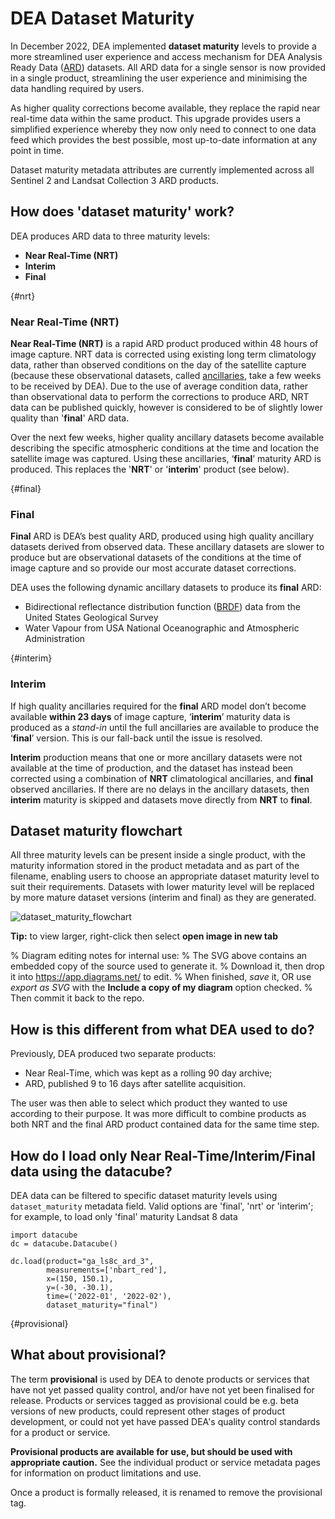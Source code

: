# DEA Dataset Maturity

In December 2022, DEA implemented **dataset maturity** levels to provide a more streamlined user 
experience and access mechanism for DEA Analysis Ready Data ([ARD](/guides/about/glossary/#ard)) datasets. All ARD data for a single sensor is now 
provided in a single product, streamlining the user experience and minimising the data handling required by users. 

As higher quality corrections become available, they replace the rapid near real-time data within the same product. 
This upgrade provides users a simplified experience whereby they now only need to connect to one data feed which 
provides the best possible, most up-to-date information at any point in time.

Dataset maturity metadata attributes are currently implemented across all Sentinel 2 and Landsat Collection 3 ARD products. 

## How does 'dataset maturity' work?

DEA produces ARD data to three maturity levels: 
* **Near Real-Time (NRT)**
* **Interim**
* **Final**

{#nrt}
### Near Real-Time (NRT)

**Near Real-Time (NRT)** is a rapid ARD product produced within 48 hours of image capture. NRT 
data is corrected using existing long term climatology data, rather than observed conditions on the day of the 
satellite capture (because these observational datasets, called [ancillaries](/guides/about/glossary/#ancillary), take a few weeks to be received by DEA). Due to the use of average
condition data, rather than observational data to perform the corrections to produce ARD, NRT data can be published 
quickly, however is considered to be of slightly lower quality than '**final**' ARD data.

Over the next few weeks, higher quality ancillary datasets become available describing the specific 
atmospheric conditions at the time and location the satellite image was captured. Using these 
ancillaries, ‘**final**’ maturity ARD is produced. This replaces the '**NRT**' or '**interim**' product (see below).  

{#final}
### Final

**Final** ARD is DEA’s best quality ARD, produced using high quality ancillary datasets derived 
from observed data. These ancillary datasets are slower to produce but are observational 
datasets of the conditions at the time of image capture and so provide our most accurate dataset 
corrections. 

DEA uses the following dynamic ancillary datasets to produce its **final** ARD:
* Bidirectional reflectance distribution function ([BRDF](/guides/about/glossary/#brdf)) data from the United States Geological Survey 
* Water Vapour from USA National Oceanographic and Atmospheric Administration

{#interim}
### Interim

If high quality ancillaries required for the **final** ARD model don’t become available **within 23 days** of image capture,
‘**interim**’ maturity data is produced as a *stand-in* until the full ancillaries are available to produce the ‘**final**’ version.
This is our fall-back until the issue is resolved.

**Interim** production means that one or more ancillary datasets were not available at the time of production, and the dataset has 
instead been corrected using a combination of **NRT** climatological ancillaries, and **final** observed 
ancillaries. If there are no delays in the ancillary datasets, then **interim** maturity is skipped and 
datasets move directly from **NRT** to **final**.

## Dataset maturity flowchart

All three maturity levels can be present inside a single product, with the maturity information stored 
in the product metadata and as part of the filename, enabling users to choose an appropriate dataset 
maturity level to suit their requirements. Datasets with lower maturity level will be replaced by more 
mature dataset versions (interim and final) as they are generated. 

![dataset_maturity_flowchart](/_files/reference/dataset_maturity_flowchart.drawio.svg)

**Tip:** to view larger, right-click then select **open image in new tab**

% Diagram editing notes for internal use:
% The SVG above contains an embedded copy of the source used to generate it.
% Download it, then drop it into https://app.diagrams.net/ to edit. 
% When finished, *save* it, OR use *export as SVG* with the **Include a copy of my diagram** option checked.
% Then commit it back to the repo.

## How is this different from what DEA used to do? 

Previously, DEA produced two separate products: 

* Near Real-Time, which was kept as a rolling 90 day archive; 
* ARD, published 9 to 16 days after satellite acquisition. 

The user was then able to select which product they wanted to use according to their purpose. 
It was more difficult to combine products as both NRT and the final ARD product contained data 
for the same time step.  

## How do I load only Near Real-Time/Interim/Final data using the datacube? 

DEA data can be filtered to specific dataset maturity levels using `dataset_maturity` 
metadata field. Valid options are 'final', 'nrt' or 'interim'; for example, 
to load only 'final' maturity Landsat 8 data

```
import datacube
dc = datacube.Datacube()

dc.load(product="ga_ls8c_ard_3",
        measurements=['nbart_red'],
        x=(150, 150.1),
        y=(-30, -30.1),
        time=('2022-01', '2022-02'),
        dataset_maturity="final")
```

{#provisional}
## What about provisional?

The term **provisional** is used by DEA to denote products or services that have not yet passed quality control, and/or
have not yet been finalised for release. Products or services tagged as provisional could be e.g. beta versions 
of new products, could represent other stages of product development, or could not yet have passed 
DEA's quality control standards for a product or service. 

**Provisional products are available for use, but should be used with appropriate caution.** See the individual product 
or service metadata pages for information on product limitations and use. 

Once a product is formally released, it is renamed to remove the provisional tag.  